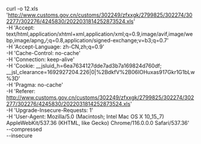 curl -o 12.xls 'http://www.customs.gov.cn/customs/302249/zfxxgk/2799825/302274/302277/302276/4245830/2022031814252873524.xls' \
-H 'Accept: text/html,application/xhtml+xml,application/xml;q=0.9,image/avif,image/webp,image/apng,*/*;q=0.8,application/signed-exchange;v=b3;q=0.7' \
-H 'Accept-Language: zh-CN,zh;q=0.9' \
-H 'Cache-Control: no-cache' \
-H 'Connection: keep-alive' \
-H 'Cookie: __jsluid_h=6ea7634127dde7ad3b7a169824d760df; __jsl_clearance=1692927204.226|0|%2BdkfV%2B06IOHuxas917Gkr1G1bLw%3D' \
-H 'Pragma: no-cache' \
-H 'Referer: http://www.customs.gov.cn/customs/302249/zfxxgk/2799825/302274/302277/302276/4245830/2022031814252873524.xls' \
-H 'Upgrade-Insecure-Requests: 1' \
-H 'User-Agent: Mozilla/5.0 (Macintosh; Intel Mac OS X 10_15_7) AppleWebKit/537.36 (KHTML, like Gecko) Chrome/116.0.0.0 Safari/537.36' \
--compressed \
--insecure